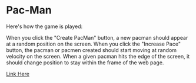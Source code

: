 # Pac-Man

Here's how the game is played:

When you click the "Create PacMan" button, a new pacman should appear at a random position on the screen.
When you click the "Increase Pace" button, the pacman or pacmen created should start moving at random velocity on the screen.
When a given pacman hits the edge of the screen, it should change position to stay within the frame of the web page.

[Link Here](https://RoyJayM.github.io/Pac-Man/)

